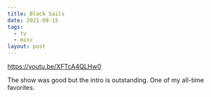 ```yaml
---
title: Black Sails
date: 2021-09-15
tags:
  - tv
  - misc
layout: post
---
```


https://youtu.be/XFTcA4QLHw0

The show was good but the intro is outstanding. One of my all-time favorites.
